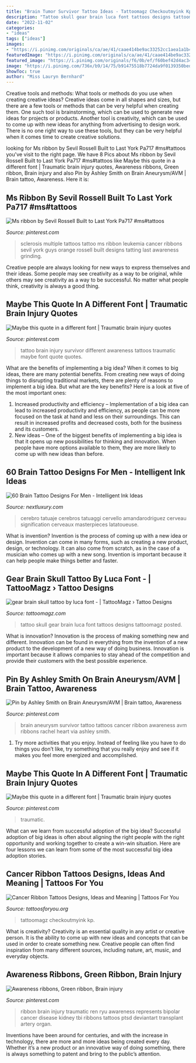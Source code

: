 ```yaml
---
title: "Brain Tumor Survivor Tattoo Ideas - Tattoomagz Checkoutmyink Kp"
description: "Tattoo skull gear brain luca font tattoos designs tattoomagz posted"
date: "2022-11-02"
categories:
- "ideas"
tags: ["ideas"]
images:
- "https://i.pinimg.com/originals/ca/ae/41/caae414be9ac33252cc1aea1a1b4dd2c.jpg"
featuredImage: "https://i.pinimg.com/originals/ca/ae/41/caae414be9ac33252cc1aea1a1b4dd2c.jpg"
featured_image: "https://i.pinimg.com/originals/f6/0b/ef/f60bef42d4ac34cf640f0ea9cda885e4.jpg"
image: "https://i.pinimg.com/736x/b9/14/75/b91475518b7724da9f0139350bed4025.jpg"
ShowToc: true
author: "Miss Lauryn Bernhard"
---
```



Creative tools and methods: What tools or methods do you use when creating creative ideas?
Creative ideas come in all shapes and sizes, but there are a few tools or methods that can be very helpful when creating them. One such tool is brainstorming, which can be used to generate new ideas for projects or products. Another tool is creativity, which can be used to come up with new ideas for anything from advertising to design work. There is no one right way to use these tools, but they can be very helpful when it comes time to create creative solutions.

	

		
looking for Ms ribbon by Sevil Rossell Built to Last York Pa717 #ms#tattoos you've visit to the right page. We have 8 Pics about Ms ribbon by Sevil Rossell Built to Last York Pa717 #ms#tattoos like Maybe this quote in a different font | Traumatic brain injury quotes, Awareness ribbons, Green ribbon, Brain injury and also Pin by Ashley Smith on Brain Aneurysm/AVM | Brain tattoo, Awareness. Here it is:
		
    
## Ms Ribbon By Sevil Rossell Built To Last York Pa717 #ms#tattoos

<img loading=lazy src="https://i.pinimg.com/originals/f6/0b/ef/f60bef42d4ac34cf640f0ea9cda885e4.jpg" onerror="this.onerror=null;this.src='https://tse4.mm.bing.net/th?id=OIP.5B2evVJhCxPX6mliZ7DjgwHaLJ&amp;pid=15.1';" alt="Ms ribbon by Sevil Rossell Built to Last York Pa717 #ms#tattoos">

_Source: pinterest.com_

>sclerosis multiple tattoos tattoo ms ribbon leukemia cancer ribbons sevil york guys orange rossell built designs tatting last awareness grinding. 

	

Creative people are always looking for new ways to express themselves and their ideas. Some people may see creativity as a way to be original, while others may see creativity as a way to be successful. No matter what people think, creativity is always a good thing.

    
## Maybe This Quote In A Different Font | Traumatic Brain Injury Quotes

<img loading=lazy src="https://i.pinimg.com/originals/b9/14/75/b91475518b7724da9f0139350bed4025.jpg" onerror="this.onerror=null;this.src='https://tse2.mm.bing.net/th?id=OIP.MBZneQYqjESWm0AaI40zmQHaJ4&amp;pid=15.1';" alt="Maybe this quote in a different font | Traumatic brain injury quotes">

_Source: pinterest.com_

>tattoo brain injury survivor different awareness tattoos traumatic maybe font quote quotes. 

	

What are the benefits of implementing a big idea?
When it comes to big ideas, there are many potential benefits. From creating new ways of doing things to disrupting traditional markets, there are plenty of reasons to implement a big idea. But what are the key benefits? Here is a look at five of the most important ones:
1. Increased productivity and efficiency – Implementation of a big idea can lead to increased productivity and efficiency, as people can be more focused on the task at hand and less on their surroundings. This can result in increased profits and decreased costs, both for the business and its customers.
2. New ideas – One of the biggest benefits of implementing a big idea is that it opens up new possibilities for thinking and innovation. When people have more options available to them, they are more likely to come up with new ideas than before.

    
## 60 Brain Tattoo Designs For Men - Intelligent Ink Ideas

<img loading=lazy src="https://nextluxury.com/wp-content/uploads/huge-brain-tattoo-male-arms.jpg" onerror="this.onerror=null;this.src='https://tse1.mm.bing.net/th?id=OIP.4iHbkoVUb9bbLyDqjIIQfgHaHa&amp;pid=15.1';" alt="60 Brain Tattoo Designs For Men - Intelligent Ink Ideas">

_Source: nextluxury.com_

>cerebro tatuaje cerebros tatuaggi cervello amandarodriguez cerveau signification cerveaux masterpieces latatoueuse. 

	

What is invention?
Invention is the process of coming up with a new idea or design. Invention can come in many forms, such as creating a new product, design, or technology. It can also come from scratch, as in the case of a musician who comes up with a new song. Invention is important because it can help people make things better and faster.

    
## Gear Brain Skull Tattoo By Luca Font - | TattooMagz › Tattoo Designs

<img loading=lazy src="https://tattoomagz.com/wp-content/uploads/2013/12/gear-brain-skull-tattoo-by-luca-font.jpg" onerror="this.onerror=null;this.src='https://tse2.mm.bing.net/th?id=OIP.xeaODSfELSXZfcjX8kkIWgHaHu&amp;pid=15.1';" alt="gear brain skull tattoo by luca font - | TattooMagz › Tattoo Designs">

_Source: tattoomagz.com_

>tattoo skull gear brain luca font tattoos designs tattoomagz posted. 

	

What is innovation?
Innovation is the process of making something new and different. Innovation can be found in everything from the invention of a new product to the development of a new way of doing business. Innovation is important because it allows companies to stay ahead of the competition and provide their customers with the best possible experience.

    
## Pin By Ashley Smith On Brain Aneurysm/AVM | Brain Tattoo, Awareness

<img loading=lazy src="https://i.pinimg.com/originals/ca/ae/41/caae414be9ac33252cc1aea1a1b4dd2c.jpg" onerror="this.onerror=null;this.src='https://tse2.mm.bing.net/th?id=OIP.gzxw-KuLkSinTT6i7VFBQgHaJ4&amp;pid=15.1';" alt="Pin by Ashley Smith on Brain Aneurysm/AVM | Brain tattoo, Awareness">

_Source: pinterest.com_

>brain aneurysm survivor tattoo tattoos cancer ribbon awareness avm ribbons rachel heart via ashley smith. 

	

1. Try more activities that you enjoy. Instead of feeling like you have to do things you don’t like, try something that you really enjoy and see if it makes you feel more energized and accomplished. 

    
## Maybe This Quote In A Different Font | Traumatic Brain Injury Quotes

<img loading=lazy src="https://i.pinimg.com/736x/b9/14/75/b91475518b7724da9f0139350bed4025.jpg" onerror="this.onerror=null;this.src='https://tse1.mm.bing.net/th?id=OIP.318-VRdZKdx2basc8bJ7YQHaJ3&amp;pid=15.1';" alt="Maybe this quote in a different font | Traumatic brain injury quotes">

_Source: pinterest.com_

>traumatic. 

	

What can we learn from successful adoption of the big idea?
Successful adoption of big ideas is often about aligning the right people with the right opportunity and working together to create a win-win situation. Here are four lessons we can learn from some of the most successful big idea adoption stories.

    
## Cancer Ribbon Tattoos Designs, Ideas And Meaning | Tattoos For You

<img loading=lazy src="https://www.tattoosforyou.org/wp-content/uploads/2013/10/Tattoo-Cancer-Ribbon.jpg" onerror="this.onerror=null;this.src='https://tse3.mm.bing.net/th?id=OIP.AWhc2kGFjaDATtbf7l477QHaJ4&amp;pid=15.1';" alt="Cancer Ribbon Tattoos Designs, Ideas and Meaning | Tattoos For You">

_Source: tattoosforyou.org_

>tattoomagz checkoutmyink kp. 

	

What is creativity?
Creativity is an essential quality in any artist or creative person. It is the ability to come up with new ideas and concepts that can be used in order to create something new. Creative people can often find inspiration from many different sources, including nature, art, music, and everyday objects.

    
## Awareness Ribbons, Green Ribbon, Brain Injury

<img loading=lazy src="https://i.pinimg.com/originals/53/02/94/530294dfa2238c974171f22342fe6521.jpg" onerror="this.onerror=null;this.src='https://tse2.mm.bing.net/th?id=OIP.f20WWnYlHK9sGrZszPwC8wHaKN&amp;pid=15.1';" alt="Awareness ribbons, Green ribbon, Brain injury">

_Source: pinterest.com_

>ribbon brain injury traumatic ren ryu awareness represents bipolar cancer disease kidney tbi ribbons tattoos ptsd deviantart transplant artery organ. 

	

Inventions have been around for centuries, and with the increase in technology, there are more and more ideas being created every day. Whether it’s a new product or an innovative way of doing something, there is always something to patent and bring to the public’s attention.

